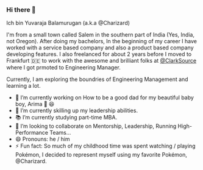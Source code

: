 ### Hi there 👋

Ich bin Yuvaraja Balamurugan (a.k.a @Charizard)

I'm from a small town called Salem in the southern part of India (Yes, India, not Oregon). After doing my bachelors, In the beginning of my career I have worked with a service based company and also a product based company developing features. I also freelanced for about 2 years before I moved to Frankfurt :de: to work with the awesome and brilliant folks at [@ClarkSource](https://github.com/ClarkSource) where I got prmoted to Engineering Manager.

Currently, I am exploring the boundries of Engineering Management and learning a lot. 

- 🔭 I’m currently working on How to be a good dad for my beautiful baby boy, Arima :lion: :laughing:
- 🌱 I’m currently skilling up my leadership abilities.
- 📚 I’m currently studying part-time MBA.
- 👯 I’m looking to collaborate on Mentorship, Leadership, Running High-Performance Teams...
- 😄 Pronouns: he / him
- ⚡ Fun fact: So much of my childhood time was spent watching / playing Pokémon, I decided to represent myself using my favorite Pokémon, @Charizard.
